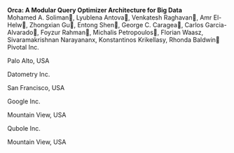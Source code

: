**Orca: A Modular Query Optimizer Architecture for Big Data**  
Mohamed A. Soliman, Lyublena Antova, Venkatesh Raghavan, Amr El-Helw,
Zhongxian Gu, Entong Shen, George C. Caragea, Carlos Garcia-Alvarado,
Foyzur Rahman, Michalis Petropoulos, Florian Waasz,
Sivaramakrishnan Narayananx, Konstantinos Krikellasy, Rhonda Baldwin
Pivotal Inc.  

Palo Alto, USA

Datometry Inc.

San Francisco, USA

Google Inc.

Mountain View, USA

Qubole Inc.

Mountain View, USA

